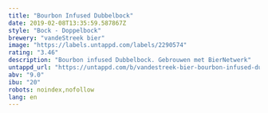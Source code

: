 ```yaml
---
title: "Bourbon Infused Dubbelbock"
date: 2019-02-08T13:35:59.587867Z
style: "Bock - Doppelbock"
brewery: "vandeStreek bier"
image: "https://labels.untappd.com/labels/2290574"
rating: "3.46"
description: "Bourbon infused Dubbelbock. Gebrouwen met BierNetwerk"
untappd_url: "https://untappd.com/b/vandestreek-bier-bourbon-infused-dubbelbock/2290574"
abv: "9.0"
ibu: "20"
robots: noindex,nofollow
lang: en
---
```

